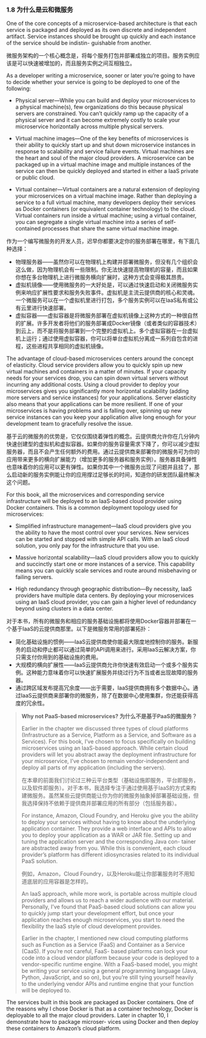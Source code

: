 ### 1.8 为什么是云和微服务

One of the core concepts of a microservice-based architecture is that each service is packaged and deployed as its own discrete and independent artifact. Service instances should be brought up quickly and each instance of the service should be indistin- guishable from another.

微服务架构的一个核心概念是，将每个服务打包并部署成独立的项目。服务实例应该是可以快速被增加的，而且服务实例之间互相独立。

As a developer writing a microservice, sooner or later you’re going to have to decide whether your service is going to be deployed to one of the following:

* Physical server—While you can build and deploy your microservices to a physical machine\(s\), few organizations do this because physical servers are constrained. You can’t quickly ramp up the capacity of a physical server and it can become extremely costly to scale your microservice horizontally across multiple physical servers.

* Virtual machine images—One of the key benefits of microservices is their ability to quickly start up and shut down microservice instances in response to scalability and service failure events. Virtual machines are the heart and soul of the major cloud providers. A microservice can be packaged up in a virtual machine image and multiple instances of the service can then be quickly deployed and started in either a IaaS private or public cloud.

* Virtual container—Virtual containers are a natural extension of deploying your microservices on a virtual machine image. Rather than deploying a service to a full virtual machine, many developers deploy their services as Docker containers \(or equivalent container technology\) to the cloud. Virtual containers run inside a virtual machine; using a virtual container, you can segregate a single virtual machine into a series of self-contained processes that share the same virtual machine image.

作为一个编写微服务的开发人员，迟早你都要决定你的服务部署在哪里，有下面几种选择：

* 物理服务器——虽然你可以在物理机上构建并部署微服务，但没有几个组织会这么做，因为物理机会有一些限制。你无法快速提高物理机的容量，而且如果你想在多台物理机上进行微服务横向扩展时，这种方式会变得极其昂贵。
* 虚拟机镜像——使用微服务的一大好处是，可以通过快速启动和关闭微服务实例来响应扩展性要求和服务失败事件。虚拟机是主流云提供商的核心和灵魂。一个微服务可以在一个虚拟机里进行打包，多个服务实例可以在IaaS私有或公有云里进行快速部署。
* 虚拟容器——虚拟容器是将微服务部署在虚拟机镜像上这种方式的一种很自然的扩展。许多开发者将他们的服务部署成Docker镜像（或者类似的容器技术）到云上，而不是将服务部署到一个完整的虚拟机上。多个虚拟容器在一台虚拟机上运行；通过使用虚拟容器，你可以将单台虚拟机分离成一系列自包含的进程，这些进程共享相同的虚拟机镜像。

The advantage of cloud-based microservices centers around the concept of elasticity. Cloud service providers allow you to quickly spin up new virtual machines and containers in a matter of minutes. If your capacity needs for your services drop, you can spin down virtual servers without incurring any additional costs. Using a cloud provider to deploy your microservices gives you significantly more horizontal scalability \(adding more servers and service instances\) for your applications. Server elasticity also means that your applications can be more resilient. If one of your microservices is having problems and is falling over, spinning up new service instances can you keep your application alive long enough for your development team to gracefully resolve the issue.

基于云的微服务的优势是，它仅仅围绕着弹性的概念。云提供商允许你在几分钟内快速创建型的虚拟机和虚拟容器。如果你的服务容量需求下降了，你可以减少虚拟服务器，而且不会产生任何额外的费用。通过云提供商来部署你的微服务可为你的应用带来更多的横向扩展能力（增加更多的服务器和服务实例）。服务器具备弹性也意味着你的应用可以更有弹性。如果你其中一个微服务出现了问题并且挂了，那么启动新的服务实例能让你的应用撑过足够长的时间，知道你的研发团队最终解决这个问题。

For this book, all the microservices and corresponding service infrastructure will be deployed to an IaaS-based cloud provider using Docker containers. This is a common deployment topology used for microservices:

* Simplified infrastructure management—IaaS cloud providers give you the ability to have the most control over your services. New services can be started and stopped with simple API calls. With an IaaS cloud solution, you only pay for the infrastructure that you use.

* Massive horizontal scalability—IaaS cloud providers allow you to quickly and succinctly start one or more instances of a service. This capability means you can quickly scale services and route around misbehaving or failing servers.

* High redundancy through geographic distribution—By necessity, IaaS providers have multiple data centers. By deploying your microservices using an IaaS cloud provider, you can gain a higher level of redundancy beyond using clusters in a data center.

对于本书，所有的微服务和相应的服务基础设施都将使用Docker容器并部署在一个基于IaaS的云提供商那里。以下是微服务常用的部署拓扑：

* 简化基础设施的惯例——IaaS云提供商使你能最大限度地控制你的服务。新服务的启动和停止都可以通过简单的API调用来进行。采用IaaS云解决方案，你只需支付你用到的基础设施的费用。
* 大规模的横向扩展性——IaaS云提供商允许你快速有效启动一个或多个服务实例。这种能力意味着你可以快速扩展服务并绕过行为不当或者出现故障的服务器。
* 通过跨区域发布提高冗余度——出于需要，IaaS提供商拥有多个数据中心。通过IaaS云提供商来部署你的微服务，除了在数据中心使用集群，你还能获得高度的冗余性。

> **Why not PaaS-based microservices? 为什么不是基于PaaS的微服务？**
>
> Earlier in the chapter we discussed three types of cloud platforms \(Infrastructure as a Service, Platform as a Service, and Software as a Services\). For this book, I’ve chosen to focus specifically on building microservices using an IaaS-based approach. While certain cloud providers will let you abstract away the deployment infrastructure for your microservice, I’ve chosen to remain vendor-independent and deploy all parts of my application \(including the servers\).
>
> 在本章的前面我们讨论过三种云平台类型（基础设施即服务，平台即服务，以及软件即服务）。对于本书，我选择专注于通过使用基于IaaS的方式来构建微服务。虽然某些云提供商能让你为你的微服务抽象掉部署基础设施，但我选择保持不依赖于提供商并部署应用的所有部分（包括服务器）。
>
> For instance, Amazon, Cloud Foundry, and Heroku give you the ability to deploy your services without having to know about the underlying application container. They provide a web interface and APIs to allow you to deploy your application as a WAR or JAR file. Setting up and tuning the application server and the corresponding Java con- tainer are abstracted away from you. While this is convenient, each cloud provider’s platform has different idiosyncrasies related to its individual PaaS solution.
>
> 例如，Amazon，Cloud Foundry，以及Heroku能让你部署服务时不用知道底层的应用容器是怎样的。
>
> An IaaS approach, while more work, is portable across multiple cloud providers and allows us to reach a wider audience with our material. Personally, I’ve found that PaaS-based cloud solutions can allow you to quickly jump start your development effort, but once your application reaches enough microservices, you start to need the flexibility the IaaS style of cloud development provides.
>
> Earlier in the chapter, I mentioned new cloud computing platforms such as Function as a Service \(FaaS\) and Container as a Service \(CaaS\). If you’re not careful, FaaS- based platforms can lock your code into a cloud vendor platform because your code is deployed to a vendor-specific runtime engine. With a FaaS-based model, you might be writing your service using a general programming language \(Java, Python, JavaScript, and so on\), but you’re still tying yourself heavily to the underlying vendor APIs and runtime engine that your function will be deployed to.

The services built in this book are packaged as Docker containers. One of the reasons why I chose Docker is that as a container technology, Docker is deployable to all the major cloud providers. Later in chapter 10, I demonstrate how to package microser- vices using Docker and then deploy these containers to Amazon’s cloud platform.

